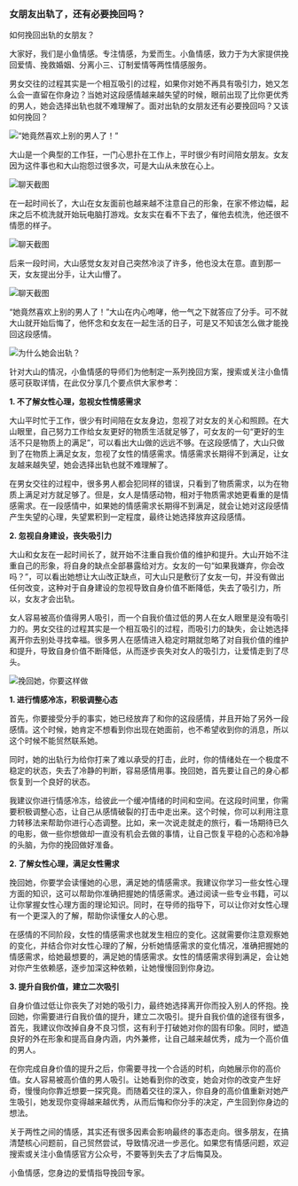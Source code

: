 ### 女朋友出轨了，还有必要挽回吗？

如何挽回出轨的女朋友？

大家好，我们是小鱼情感。专注情感，为爱而生。小鱼情感，致力于为大家提供挽回爱情、挽救婚姻、分离小三、订制爱情等两性情感服务。

男女交往的过程其实是一个相互吸引的过程，如果你对她不再具有吸引力，她又怎么会一直留在你身边？当她对这段感情越来越失望的时候，眼前出现了比你更优秀的男人，她会选择出轨也就不难理解了。面对出轨的女朋友还有必要挽回吗？又该如何挽回？

![“她竟然喜欢上别的男人了！”](/im/images/articles/a4/a4_1/image1.jpeg "“她竟然喜欢上别的男人了！”")

大山是一个典型的工作狂，一门心思扑在工作上，平时很少有时间陪女朋友。女友因为这件事也和大山抱怨过很多次，可是大山从未放在心上。

![聊天截图](/im/images/articles/a4/a4_1/image2.jpeg "聊天截图")

在一起时间长了，大山在女友面前也越来越不注意自己的形象，在家不修边幅，起床之后不梳洗就开始玩电脑打游戏。女友实在看不下去了，催他去梳洗，他还很不情愿的样子。

![聊天截图](/im/images/articles/a4/a4_1/image3.jpeg "聊天截图")

后来一段时间，大山感觉女友对自己突然冷淡了许多，他也没太在意。直到那一天，女友提出分手，让大山懵了。

![聊天截图](/im/images/articles/a4/a4_1/image4.jpeg "聊天截图")

“她竟然喜欢上别的男人了！”大山在内心咆哮，他一气之下就答应了分手。可不就大山就开始后悔了，他怀念和女友在一起生活的日子，可是又不知该怎么做才能挽回这段感情。

![为什么她会出轨？](/im/images/articles/a4/a4_1/image5.jpeg "为什么她会出轨？")

针对大山的情况，小鱼情感的导师们为他制定一系列挽回方案，搜索或关注小鱼情感可获取详情，在此仅分享几个要点供大家参考：

**1. 不了解女性心理，忽视女性情感需求**

大山平时忙于工作，很少有时间陪在女友身边，忽视了对女友的关心和照顾。在大山眼里，自己努力工作给女友更好的物质生活就足够了，可女友的一句“更好的生活不只是物质上的满足”，可以看出大山做的远远不够。在这段感情了，大山只做到了在物质上满足女友，忽视了女性的情感需求。情感需求长期得不到满足，让女友越来越失望，她会选择出轨也就不难理解了。

在男女交往的过程中，很多男人都会犯同样的错误，只看到了物质需求，以为在物质上满足对方就足够了。但是，女人是情感动物，相对于物质需求她更看重的是情感需求。在一段感情中，如果她的情感需求长期得不到满足，就会让她对这段感情产生失望的心理，失望累积到一定程度，最终让她选择放弃这段感情。

**2. 忽视自身建设，丧失吸引力**

大山和女友在一起时间长了，就开始不注重自我价值的维护和提升。大山开始不注重自己的形象，将自身的缺点全部暴露给对方。女友的一句“如果我嫌弃，你会改吗？”，可以看出她想让大山改正缺点，可大山只是敷衍了女友一句，并没有做出任何改变，这种对于自身建设的忽视导致自身价值不断降低，失去了吸引力，所以，女友才会出轨。

女人容易被高价值得男人吸引，而一个自我价值过低的男人在女人眼里是没有吸引力的。男女交往的过程其实是一个相互吸引的过程，而吸引力的缺失，会让她选择离开你去别处寻找幸福。很多男人在感情进入稳定时期就忽略了对自我价值的维护和提升，导致自身价值不断降低，从而逐步丧失对女人的吸引力，让爱情走到了尽头。

![挽回她，你要这样做](/im/images/articles/a4/a4_1/image6.jpeg "挽回她，你要这样做")

**1. 进行情感冷冻，积极调整心态**

首先，你要接受分手的事实，她已经放弃了和你的这段感情，并且开始了另外一段感情。这个时候，她肯定不想看到你出现在她面前，也不希望收到你的消息，所以这个时候不能贸然联系她。

同时，她的出轨行为给你打来了难以承受的打击，此时，你的情绪处在一个极度不稳定的状态，失去了冷静的判断，容易感情用事。挽回她，首先要让自己的身心都恢复到一个良好的状态。

我建议你进行情感冷冻，给彼此一个缓冲情绪的时间和空间。在这段时间里，你需要积极调整心态，让自己从感情破裂的打击中走出来。这个时候，你可以利用注意力转移法来帮助你进行心态调整。比如，来一次说走就走的旅行，看一场期待已久的电影，做一些你想做却一直没有机会去做的事情，让自己恢复平稳的心态和冷静的头脑，为你的挽回做好准备。

**2. 了解女性心理，满足女性需求**

挽回她，你要学会读懂她的心思，满足她的情感需求。我建议你学习一些女性心理方面的知识，这可以帮助你准确把握她的情感需求。通过阅读一些专业书籍，可以让你掌握女性心理方面的理论知识。同时，在导师的指导下，可以让你对女性心理有一个更深入的了解，帮助你读懂女人的心思。

在感情的不同阶段，女性的情感需求也就发生相应的变化。这就需要你注意观察她的变化，并结合你对女性心理的了解，分析她情感需求的变化情况，准确把握她的情感需求，给她最想要的，满足她的情感需求。女性的情感需求得到满足，会让她对你产生依赖感，逐步加深这种依赖，让她慢慢回到你身边。

**3. 提升自我价值，建立二次吸引**

自身价值过低让你丧失了对她的吸引力，最终她选择离开你而投入别人的怀抱。挽回她，你需要进行自我价值的提升，建立二次吸引。提升自我价值的途径有很多，首先，我建议你改掉自身不良习惯，这有利于打破她对你的固有印象。同时，塑造良好的外在形象和提高自身内涵，内外兼修，让自己越来越优秀，成为一个高价值的男人。

在你完成自身价值的提升之后，你需要寻找一个合适的时机，向她展示你的高价值。女人容易被高价值的男人吸引。让她看到你的改变，她会对你的改变产生好奇，慢慢向你靠近想要一探究竟。而随着交往的深入，你自身的高价值重新对她产生吸引，她发现你变得越来越优秀，从而后悔和你分手的决定，产生回到你身边的想法。

关于两性之间的情感，其实还有很多因素会影响最终的事态走向。很多朋友，在搞清楚核心问题前，自己贸然尝试，导致情况进一步恶化。如果您有情感问题，欢迎搜索或关注小鱼情感官方公众号，不要等到失去了才后悔莫及。

小鱼情感，您身边的爱情指导挽回专家。
